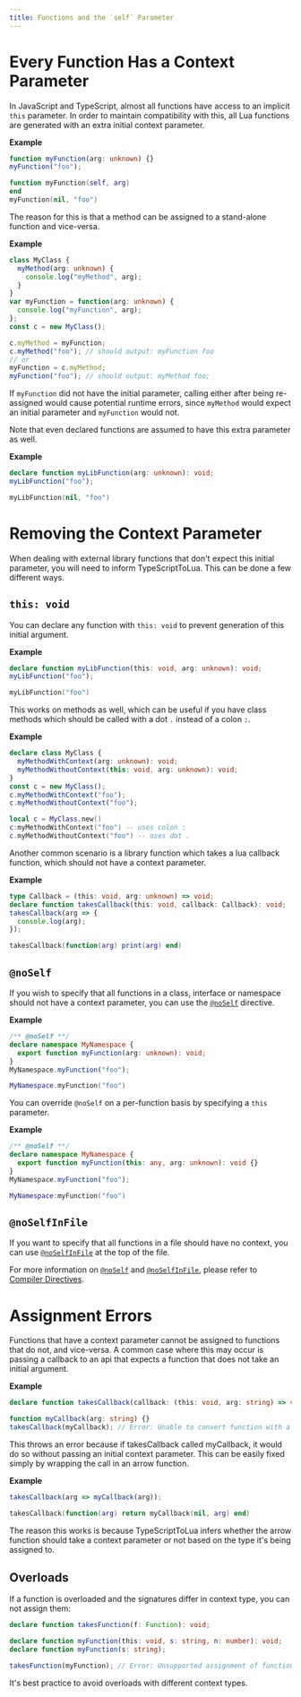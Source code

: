 ```yaml
---
title: Functions and the `self` Parameter
---
```


# Every Function Has a Context Parameter

In JavaScript and TypeScript, almost all functions have access to an implicit `this` parameter. In order to maintain compatibility with this, all Lua functions are generated with an extra initial context parameter.

**Example**

```typescript
function myFunction(arg: unknown) {}
myFunction("foo");
```

```lua
function myFunction(self, arg)
end
myFunction(nil, "foo")
```

The reason for this is that a method can be assigned to a stand-alone function and vice-versa.

**Example**

```typescript
class MyClass {
  myMethod(arg: unknown) {
    console.log("myMethod", arg);
  }
}
var myFunction = function(arg: unknown) {
  console.log("myFunction", arg);
};
const c = new MyClass();

c.myMethod = myFunction;
c.myMethod("foo"); // should output: myFunction foo
// or
myFunction = c.myMethod;
myFunction("foo"); // should output: myMethod foo;
```

If `myFunction` did not have the initial parameter, calling either after being re-assigned would cause potential runtime errors, since `myMethod` would expect an initial parameter and `myFunction` would not.

Note that even declared functions are assumed to have this extra parameter as well.

**Example**

```typescript
declare function myLibFunction(arg: unknown): void;
myLibFunction("foo");
```

```lua
myLibFunction(nil, "foo")
```

# Removing the Context Parameter

When dealing with external library functions that don't expect this initial parameter, you will need to inform TypeScriptToLua. This can be done a few different ways.

## `this: void`

You can declare any function with `this: void` to prevent generation of this initial argument.

**Example**

```typescript
declare function myLibFunction(this: void, arg: unknown): void;
myLibFunction("foo");
```

```lua
myLibFunction("foo")
```

This works on methods as well, which can be useful if you have class methods which should be called with a dot `.` instead of a colon `:`.

**Example**

```typescript
declare class MyClass {
  myMethodWithContext(arg: unknown): void;
  myMethodWithoutContext(this: void, arg: unknown): void;
}
const c = new MyClass();
c.myMethodWithContext("foo");
c.myMethodWithoutContext("foo");
```

```lua
local c = MyClass.new()
c:myMethodWithContext("foo") -- uses colon :
c.myMethodWithoutContext("foo") -- uses dot .
```

Another common scenario is a library function which takes a lua callback function, which should not have a context parameter.

**Example**

```typescript
type Callback = (this: void, arg: unknown) => void;
declare function takesCallback(this: void, callback: Callback): void;
takesCallback(arg => {
  console.log(arg);
});
```

```lua
takesCallback(function(arg) print(arg) end)
```

## `@noSelf`

If you wish to specify that all functions in a class, interface or namespace should not have a context parameter, you can use the [`@noSelf`](https://github.com/TypeScriptToLua/TypeScriptToLua/wiki/Compiler-Directives#noself) directive.

**Example**

```typescript
/** @noSelf **/
declare namespace MyNamespace {
  export function myFunction(arg: unknown): void;
}
MyNamespace.myFunction("foo");
```

```lua
MyNamespace.myFunction("foo")
```

You can override `@noSelf` on a per-function basis by specifying a `this` parameter.

**Example**

```typescript
/** @noSelf **/
declare namespace MyNamespace {
  export function myFunction(this: any, arg: unknown): void {}
}
MyNamespace.myFunction("foo");
```

```lua
MyNamespace:myFunction("foo")
```

## `@noSelfInFile`

If you want to specify that all functions in a file should have no context, you can use [`@noSelfInFile`](https://github.com/TypeScriptToLua/TypeScriptToLua/wiki/Compiler-Directives#noselfinfile) at the top of the file.

For more information on [`@noSelf`](https://github.com/TypeScriptToLua/TypeScriptToLua/wiki/Compiler-Directives#noself) and [`@noSelfInFile`](https://github.com/TypeScriptToLua/TypeScriptToLua/wiki/Compiler-Directives#noselfinfile), please refer to [Compiler Directives](https://github.com/TypeScriptToLua/TypeScriptToLua/wiki/Compiler-Directives).

# Assignment Errors

Functions that have a context parameter cannot be assigned to functions that do not, and vice-versa. A common case where this may occur is passing a callback to an api that expects a function that does not take an initial argument.

**Example**

```ts
declare function takesCallback(callback: (this: void, arg: string) => void);

function myCallback(arg: string) {}
takesCallback(myCallback); // Error: Unable to convert function with a 'this' parameter to function with no 'this'. To fix, wrap in an arrow function, or declare with 'this: void'.
```

This throws an error because if takesCallback called myCallback, it would do so without passing an initial context parameter. This can be easily fixed simply by wrapping the call in an arrow function.

**Example**

```typescript
takesCallback(arg => myCallback(arg));
```

```lua
takesCallback(function(arg) return myCallback(nil, arg) end)
```

The reason this works is because TypeScriptToLua infers whether the arrow function should take a context parameter or not based on the type it's being assigned to.

## Overloads

If a function is overloaded and the signatures differ in context type, you can not assign them:

```ts
declare function takesFunction(f: Function): void;

declare function myFunction(this: void, s: string, n: number): void;
declare function myFunction(s: string);

takesFunction(myFunction); // Error: Unsupported assignment of function with different overloaded types for 'this'. Overloads should all have the same type for 'this'.
```

It's best practice to avoid overloads with different context types.
